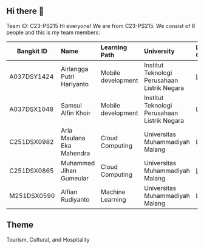 ## Hi there 👋
Team ID: C23-PS215
Hi everyone! We are from C23-PS215. We consist of 6 people and this is my team members: 

| Bangkit ID  | Name                      | Learning Path       |                University                    | Let's Connect |
| ----------- |:------------------------- |:------------------- |:-------------------------------------------- |:--------- |
| A037DSY1424 | Airlangga Putri Hariyanto | Mobile development  | Institut Teknologi Perusahaan Listrik Negara | <a href="https://linkedin.com" target="_blank">Linkedin</a> |
| A037DSX1048 | Samsul Alfin Khoir        | Mobile development  | Institut Teknologi Perusahaan Listrik Negara | Linkedin |
| C251DSX0982 | Aria Maulana Eka Mahendra | Cloud Computing     | Universitas Muhammadiyah Malang              | Linkedin |
| C251DSX0865 | Muhammad Jihan Gumeular   | Cloud Computing     | Universitas Muhammadiyah Malang              | <a href="https://www.linkedin.com/in/muhammad-jihan-gumeular/">Linkedin</a> |
| M251DSX0590 | Alfian Rudiyanto          | Machine Learning    | Universitas Muhammadiyah Malang              | Linkedin |

## Theme
Tourism, Cultural, and Hospitality

<!--

**Here are some ideas to get you started:**

🙋‍♀️ A short introduction - what is your organization all about?
🌈 Contribution guidelines - how can the community get involved?
👩‍💻 Useful resources - where can the community find your docs? Is there anything else the community should know?
🍿 Fun facts - what does your team eat for breakfast?
🧙 Remember, you can do mighty things with the power of [Markdown](https://docs.github.com/github/writing-on-github/getting-started-with-writing-and-formatting-on-github/basic-writing-and-formatting-syntax)
-->
